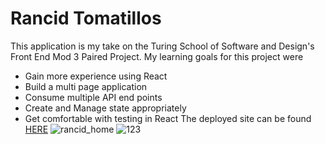 # Rancid Tomatillos
This application is my take on the Turing School of Software and Design's Front End Mod 3 Paired Project.
My learning goals for this project were 
- Gain more experience using React
- Build a multi page application
- Consume multiple API end points
- Create and Manage state appropriately
- Get comfortable with testing in React
The deployed site can be found [HERE](https://rancid-tomatillos-brown.vercel.app/)
![rancid_home](https://user-images.githubusercontent.com/96802470/190247501-7abb8bdc-0870-435e-b76e-fe6d6c92608d.gif)
![123](https://user-images.githubusercontent.com/96802470/190247907-c771787a-3236-48b1-bc4e-252bf3daa293.gif)
